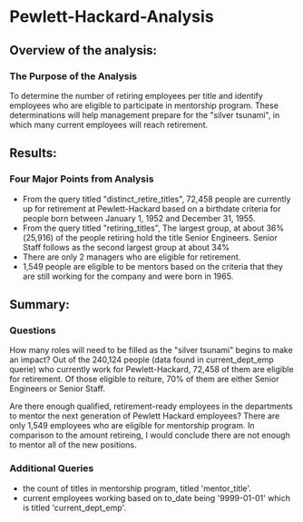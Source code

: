 # Pewlett-Hackard-Analysis

## Overview of the analysis:
### The Purpose of the Analysis
To determine the number of retiring employees per title and identify employees who are eligible to participate in mentorship program. These determinations will help management prepare for the "silver tsunami", in which many current employees will reach retirement.

## Results:
### Four Major Points from Analysis
- From the query titled "distinct_retire_titles", 72,458 people are currently up for retirement at Pewlett-Hackard based on a birthdate criteria for people born between January 1, 1952 and December 31, 1955.
- From the query titled "retiring_titles", The largest group, at about 36%(25,916) of the people retiring hold the title Senior Engineers. Senior Staff follows as the second largest group at about 34%
- There are only 2 managers who are eligible for retirement.
- 1,549 people are eligible to be mentors based on the criteria that they are still working for the company and were born in 1965.

## Summary:
### Questions
How many roles will need to be filled as the "silver tsunami" begins to make an impact?
Out of the 240,124 people (data found in current_dept_emp querie) who currently work for Pewlett-Hackard, 72,458 of them are eligible for retirement. Of those eligible to reiture, 70% of them are either Senior Engineers or Senior Staff. 


Are there enough qualified, retirement-ready employees in the departments to mentor the next generation of Pewlett Hackard employees?
There are only 1,549 employees who are eligible for mentorship program. In comparison to the amount retireing, I would conclude there are not enough to mentor all of the new positions. 

### Additional Queries
- the count of titles in mentorship program, titled 'mentor_title'.
- current employees working based on to_date being '9999-01-01' which is titled 'current_dept_emp'.

